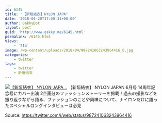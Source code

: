 ```yaml
---
id: 6145
title: "【新垣結衣】NYLON JAPA"
date: '2018-04-20T17:00:11+08:00'
author: GakkyBot
layout: post
guid: 'http://www.gakky.me/6145.html'
permalink: /6145.html
Views:
    - '214'
image: /wp-content/uploads/2018/04/987241063243964416_0.jpg
categories:
    - twitter
tags:
    - twitter
    - 新垣结衣
---
```


[![【新垣結衣】
NYLON JAPA...](http://www.yui-aragaki.org/wp-content/uploads/2018/04/987241063243964416_0.jpg)](http://www.yui-aragaki.org/wp-content/uploads/2018/04/987241063243964416_0.jpg)
【新垣結衣】
NYLON JAPAN 6月号
14周年記念号にカバー出演
2企画分のファッションストーリーを掲載！過去の撮影などを振り返りながら語る、ファッションのことや興味について、ナイロンだけに語ったスペシャルロングインタビューは必見

Source: <https://twitter.com/i/web/status/987241063243964416>
